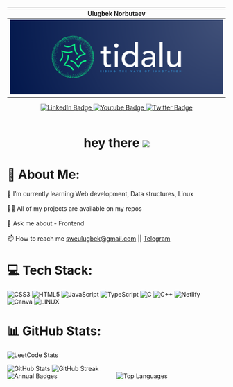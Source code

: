 | Ulugbek Norbutaev |
| - |
| ![Header Image](./curr.png)  |



<div id="badges" align="center" display="block">
  <a href="https://www.linkedin.com/in/tidalu/">
    <img src="https://img.shields.io/badge/LinkedIn-blue?style=for-the-badge&logo=linkedin&logoColor=white" alt="LinkedIn Badge"/>
  </a>
  <a href="https://instagram.com/404">
    <img src="https://img.shields.io/badge/Instagram-blue?style=for-the-badge&logo=instagram&logoColor=white" alt="Youtube Badge"/>
  </a>
  <a href="https://twitter.com/ulug_io">
    <img src="https://img.shields.io/badge/Twitter-blue?style=for-the-badge&logo=twitter&logoColor=white" alt="Twitter Badge"/>
  </a>
  
</div>
<div align="center">
<img src="https://visitcount.itsvg.in/api?id=tidalu&icon=0&color=0" alt=""/>
 </div>
 
 <h1 align="center" font-family="cursive">
  hey there
  <img src="https://media.giphy.com/media/hvRJCLFzcasrR4ia7z/giphy.gif" width="30px"/>
</h1>

<!-- 
<div align="center">
 <h2  font-family="cursive">
  If u wanna buy me a coffee
  </h2>
  <a align="center" href="https://buymeacoffee.com/tidal">
    <img src="https://img.shields.io/badge/Buy%20Me%20a%20Coffee-ffdd00?style=for-the-badge&logo=buy-me-a-coffee&logoColor=black" alt="Youtube Badge"/>
  </a>
</div>

 -->
# 💫 About Me:
🌱 I’m currently learning Web development, Data structures, Linux<br><br>👨‍💻 All of my projects are available on my repos<br><br>💬 Ask me about - Frontend <br><br>📫 How to reach me sweulugbek@gmail.com || [Telegram](https://t.me/tidalu)<br>
<!--
# 📊 My Waka Stats
![Tidalu's wakatime stats](https://github-readme-stats.vercel.app/api/wakatime?username=tidalu) -->

# 💻 Tech Stack:
![CSS3](https://img.shields.io/badge/css3-%231572B6.svg?style=for-the-badge&logo=css3&logoColor=white) ![HTML5](https://img.shields.io/badge/html5-%23E34F26.svg?style=for-the-badge&logo=html5&logoColor=white) ![JavaScript](https://img.shields.io/badge/javascript-%23323330.svg?style=for-the-badge&logo=javascript&logoColor=%23F7DF1E) ![TypeScript](https://img.shields.io/badge/TypeScript-%23007ACC.svg?style=for-the-badge&logo=typescript&logoColor=white)
 ![C](https://img.shields.io/badge/c-%2300599C.svg?style=for-the-badge&logo=c&logoColor=white) ![C++](https://img.shields.io/badge/c++-%2300599C.svg?style=for-the-badge&logo=c%2B%2B&logoColor=white) ![Netlify](https://img.shields.io/badge/netlify-%23000000.svg?style=for-the-badge&logo=netlify&logoColor=#00C7B7) ![Canva](https://img.shields.io/badge/Canva-%2300C4CC.svg?style=for-the-badge&logo=Canva&logoColor=white) ![LINUX](https://img.shields.io/badge/Linux-FCC624?style=for-the-badge&logo=linux&logoColor=black)
# 📊 GitHub Stats:
![LeetCode Stats](https://leetcode.card.workers.dev/tidalu_?theme=dark&font=source_code_pro&extension=activity)

<div>
  <img src="https://github-readme-stats.vercel.app/api?username=tidalu&theme=solarized-dark&hide_border=false&include_all_commits=true&count_private=true" alt="GitHub Stats">
  <img src="https://github-readme-streak-stats.herokuapp.com/?user=tidalu&theme=solarized-dark&hide_border=false" alt="GitHub Streak">
</div>


<div style="display: flex;">
    <img src="https://leetcode-badge-showcase.vercel.app/api?username=tidalu_&theme=github-dark" alt="Annual Badges" height="200px" style="flex: 1; object-fit: cover;" />
    <img src="https://github-readme-stats.vercel.app/api/top-langs/?username=tidalu&theme=solarized-dark&hide_border=false&include_all_commits=true&count_private=true&layout=compact" alt="Top Languages" height="200px" style="flex: 1; object-fit: cover;" />
</div>









<!-- ### ✍️ Random Dev Quote
![](https://quotes-github-readme.vercel.app/api?type=horizontal&theme=dark)
 -->
<!-- 
## 💰 You can help me by Donating
  [![BuyMeACoffee](https://img.shields.io/badge/Buy%20Me%20a%20Coffee-ffdd00?style=for-the-badge&logo=buy-me-a-coffee&logoColor=black)](https://buymeacoffee.com/tidal) 

   -->

